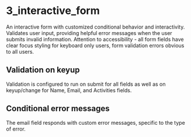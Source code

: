 # 3_interactive_form
An interactive form with customized conditional behavior and interactivity. Validates user input, providing helpful error messages when the user submits invalid information. Attention to accessibility - all form fields have clear focus styling for keyboard only users, form validation errors obvious to all users.

## Validation on keyup
Validation is configured to run on submit for all fields as well as on keyup/change for Name, Email, and Activities fields.

## Conditional error messages
The email field responds with custom error messages, specific to the type of error.
